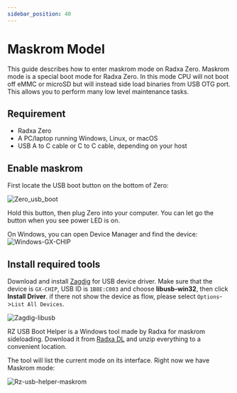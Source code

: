 ```yaml
---
sidebar_position: 40
---
```


# Maskrom Model

This guide describes how to enter maskrom mode on Radxa Zero. Maskrom mode is a special boot mode for Radxa Zero. In this mode CPU will not boot off eMMC or microSD but will instead side load binaries from USB OTG port. This allows you to perform many low level maintenance tasks.

## Requirement

- Radxa Zero
- A PC/laptop running Windows, Linux, or macOS
- USB A to C cable or C to C cable, depending on your host

## Enable maskrom

First locate the USB boot button on the bottom of Zero:

![Zero_usb_boot](/img/zero/zero/Zero_usb_boot.webp)

Hold this button, then plug Zero into your computer. You can let go the button when you see power LED is on.

On Windows, you can open Device Manager and find the device:
![Windows-GX-CHIP](/img/zero/zero/Windows-GX-CHIP.webp)

## Install required tools

Download and install [Zagdig](https://zadig.akeo.ie/) for USB device driver. Make sure that the device is `GX-CHIP`, USB ID is `1B8E:C003` and choose **libusb-win32**, then click **Install Driver**. if there not show the device as flow, please select `Options`->`List All Devices`.

![Zagdig-libusb](/img/zero/zero/Zagdig-libusb.webp)

RZ USB Boot Helper is a Windows tool made by Radxa for maskrom sideloading. Download it from [Radxa DL](https://dl.radxa.com/zero/tools/windows/RZ_USB_Boot_Helper_V1.0.0.zip) and unzip everything to a convenient location.

The tool will list the current mode on its interface. Right now we have Maskrom mode:

![Rz-usb-helper-maskrom](/img/zero/zero/Rz-usb-helper-maskrom.webp)
